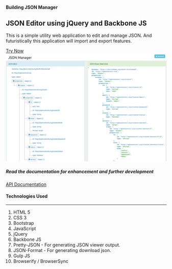 #### Building JSON Manager
## JSON Editor using jQuery and Backbone JS
This is a simple utility web application to edit and manage JSON. And futuristically this application will import and export features.

[Try Now]()
![JSON Manager Screenshot](/src/JSONManager-Screenshot.png)

##### Read the documentation for enhancement and further development
[API Documentation]()


#### Technologies Used
---
1. HTML 5
2. CSS 3
3. Bootstrap
4. JavaScript
5. jQuery
6. Backbone JS
7. Pretty-JSON - For generating JSON viewer output.
8. JSON-Format - For generating download json.
9. Gulp JS
10. Browserify / BrowserSync
